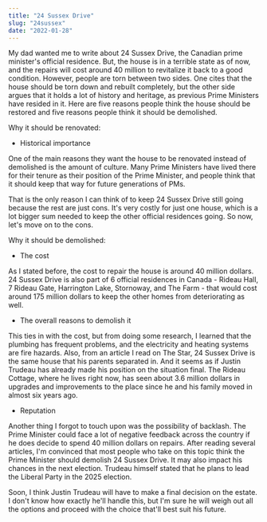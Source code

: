 ```yaml
---
title: "24 Sussex Drive"
slug: "24sussex"
date: "2022-01-28"
---
```


My dad wanted me to write about 24 Sussex Drive, the Canadian prime minister's official residence. But, the house is in a terrible state as of now, and the repairs will cost around 40 million to revitalize it back to a good condition. However, people are torn between two sides. One cites that the house should be torn down and rebuilt completely, but the other side argues that it holds a lot of history and heritage, as previous Prime Ministers have resided in it. Here are five reasons people think the house should be restored and five reasons people think it should be demolished.

Why it should be renovated:

 - Historical importance  

One of the main reasons they want the house to be renovated instead of demolished is the amount of culture. Many Prime Ministers have lived there for their tenure as their position of the Prime Minister, and people think that it should keep that way for future generations of PMs.

That is the only reason I can think of to keep 24 Sussex Drive still going because the rest are just cons. It's very costly for just one house, which is a lot bigger sum needed to keep the other official residences going. So now, let's move on to the cons.

Why it should be demolished:

 - The cost  

As I stated before, the cost to repair the house is around 40 million dollars. 24 Sussex Drive is also part of 6 official residences in Canada - Rideau Hall, 7 Rideau Gate, Harrington Lake, Stornoway, and The Farm - that would cost around 175 million dollars to keep the other homes from deteriorating as well.

 - The overall reasons to demolish it  

This ties in with the cost, but from doing some research, I learned that the plumbing has frequent problems, and the electricity and heating systems are fire hazards. Also, from an article I read on The Star, 24 Sussex Drive is the same house that his parents separated in. And it seems as if Justin Trudeau has already made his position on the situation final. The Rideau Cottage, where he lives right now, has seen about 3.6 million dollars in upgrades and improvements to the place since he and his family moved in almost six years ago. 

 - Reputation  

  Another thing I forgot to touch upon was the possibility of backlash. The Prime Minister could face a lot of negative feedback across the country if he does decide to spend 40 million dollars on repairs. After reading several articles, I'm convinced that most people who take on this topic think the Prime Minister should demolish 24 Sussex Drive. It may also impact his chances in the next election. Trudeau himself stated that he plans to lead the Liberal Party in the 2025 election. 

  Soon, I think Justin Trudeau will have to make a final decision on the estate. I don't know how exactly he'll handle this, but I'm sure he will weigh out all the options and proceed with the choice that'll best suit his future.



